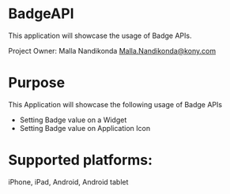 BadgeAPI
========

This application will showcase the usage of Badge APIs.

Project Owner: Malla Nandikonda <Malla.Nandikonda@kony.com>

# Purpose
This Application will showcase the following usage of Badge APIs

* Setting Badge value on a Widget
* Setting Badge value on Application Icon

# Supported platforms:
iPhone, iPad, Android, Android tablet


